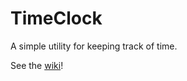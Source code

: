 # TimeClock
A simple utility for keeping track of time.

See the [wiki](https://github.com/clayellis/TimeClock/wiki)!
